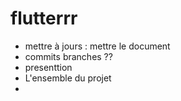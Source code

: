 # flutterrr
- mettre à jours : mettre le document 
- commits branches ??
- presenttion 
- L'ensemble du projet 
- 
